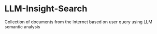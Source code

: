 # LLM-Insight-Search
Collection of documents from the Internet based on user query using LLM semantic analysis
